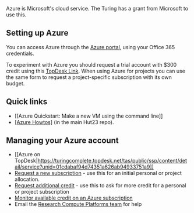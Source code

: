 Azure is Microsoft's cloud service. The Turing has a grant from Microsoft to use this. 

## Setting up Azure

You can access Azure through the [Azure portal](https://portal.azure.com), using your Office 365 credentials.

To experiment with Azure you should request a trial account with $300 credit using this [TopDesk Link](https://turingcomplete.topdesk.net/tas/public/ssp/content/serviceflow?unid=ac51b39d8bfc46f9bf41132ef8601b5e&from=7edfe644-ac0d-4895-af98-acd425ee0b19&openedFromService=true). When using Azure for projects you can use the same form to request a project-specific subscription with its own budget.

## Quick links

- [[Azure Quickstart: Make a new VM using the command line]]
- [[Azure Howtos]](https://github.com/alan-turing-institute/howtos/tree/master/azure) (in the main Hut23 repo).

## Managing your Azure account
- [[Azure on TopDesk|https://turingcomplete.topdesk.net/tas/public/ssp/content/detail/service?unid=01cdabaf94d74351a626ab94933751a9]]
- [Request a new subscription](https://turingcomplete.topdesk.net/tas/public/ssp/content/serviceflow?unid=5c60fe7e31094c019fad0f49fab638d7) - use this for an initial personal or project allocation.
- [Request additional credit](https://turingcomplete.topdesk.net/tas/public/ssp/content/serviceflow?unid=859fad77c07743f4a978a7f48f73db83) - use this to ask for more credit for a personal or project subscription
- [Monitor available credit on an Azure subscription](https://turingazureusage.azurewebsites.net/)
- Email the [Research Compute Platforms team](mailto:ResearchComputePlatforms@turing.ac.uk) for help

